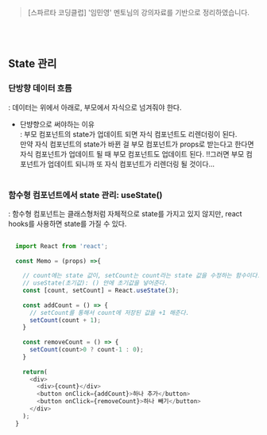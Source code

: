 > [스파르타 코딩클럽] '임민영' 멘토님의 강의자료를 기반으로 정리하였습니다.

<br/><br/>

## State 관리
### 단방향 데이터 흐름
: 데이터는 위에서 아래로, 부모에서 자식으로 넘겨줘야 한다.
- 단뱡향으로 써야하는 이유 <br/>
  : 부모 컴포넌트의 state가 업데이트 되면 자식 컴포넌트도 리렌더링이 된다.<br/>
    만약 자식 컴포넌트의 state가 바뀐 걸 부모 컴포넌트가 props로 받는다고 한다면 자식 컴포넌트가 업데이트 될 때
    부모 컴포넌트도 업데이트 된다. !!그러면 부모 컴포넌트가 업데이트 되니까 또 자식 컴포넌트가 리렌더링 될 것이다...
<br/><br/>

### 함수형 컴포넌트에서 state 관리: useState()
: 함수형 컴포넌트는 클래스형처럼 자체적으로 state를 가지고 있지 않지만, react hooks를 사용하면 state를 가질 수 있다.

  ```javascript
    
    import React from 'react';
    
    const Memo = (props) =>{
      
      // count에는 state 값이, setCount는 count라는 state 값을 수정하는 함수이다.
      // useState(초기값): () 안에 초기값을 넣어준다.
      const [count, setCount] = React.useState(3);
      
      const addCount = () => {
        // setCount를 통해서 count에 저장된 값을 +1 해준다.
        setCount(count + 1);
      }
      
      const removeCount = () => {
        setCount(count>0 ? count-1 : 0);
      }
    
      return(
        <div>
          <div>{count}</div>
          <button onClick={addCount}>하나 추가</button>
          <button onClick={removeCount}>하나 빼기</button>
        </div>
      );
    }
  
  ```

    
<br/><br/><br/>
